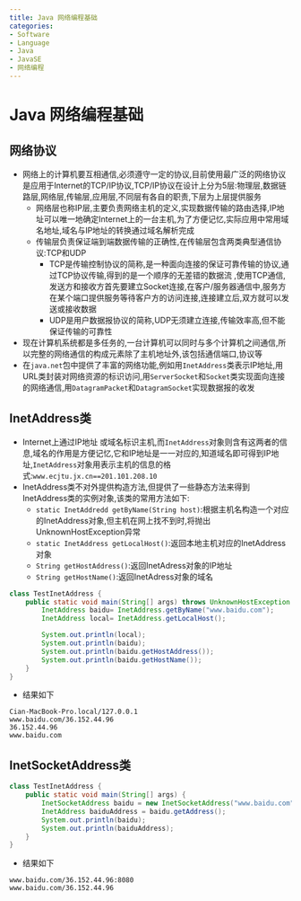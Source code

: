```yaml
---
title: Java 网络编程基础
categories:
- Software
- Language
- Java
- JavaSE
- 网络编程
---
```

# Java 网络编程基础

## 网络协议

- 网络上的计算机要互相通信,必须遵守一定的协议,目前使用最广泛的网络协议是应用于Internet的TCP/IP协议,TCP/IP协议在设计上分为5层:物理层,数据链路层,网络层,传输层,应用层,不同层有各自的职责,下层为上层提供服务
    - 网络层也称IP层,主要负责网络主机的定义,实现数据传输的路由选择,IP地址可以唯一地确定Internet上的一台主机,为了方便记忆,实际应用中常用域名地址,域名与IP地址的转换通过域名解析完成
    - 传输层负责保证端到端数据传输的正确性,在传输层包含两类典型通信协议:TCP和UDP
        - TCP是传输控制协议的简称,是一种面向连接的保证可靠传输的协议,通过TCP协议传输,得到的是一个顺序的无差错的数据流 ,使用TCP通信,发送方和接收方首先要建立Socket连接,在客户/服务器通信中,服务方在某个端口提供服务等待客户方的访问连接,连接建立后,双方就可以发送或接收数据
        - UDP是用户数据报协议的简称,UDP无须建立连接,传输效率高,但不能保证传输的可靠性
- 现在计算机系统都是多任务的,一台计算机可以同时与多个计算机之间通信,所以完整的网络通信的构成元素除了主机地址外,该包括通信端口,协议等
- 在`java.net`包中提供了丰富的网络功能,例如用`InetAddress`类表示IP地址,用URL类封装对网络资源的标识访问,用`ServerSocket`和`Socket`类实现面向连接的网络通信,用`DatagramPacket`和`DatagramSocket`实现数据报的收发

## InetAddress类

- Internet上通过IP地址 或域名标识主机,而`InetAddress`对象则含有这两者的信息,域名的作用是方便记忆,它和IP地址是一一对应的,知道域名即可得到IP地址,`InetAddress`对象用表示主机的信息的格式:`www.ecjtu.jx.cn==201.101.208.10`
- InetAddress类不对外提供构造方法,但提供了一些静态方法来得到InetAddress类的实例对象,该类的常用方法如下:
    - `static InetAddredd getByName(String host)`:根据主机名构造一个对应的InetAddress对象,但主机在网上找不到时,将抛出UnknownHostException异常
    - `static InetAddress getLocalHost()`:返回本地主机对应的InetAddress对象
    - `String getHostAddress()`:返回InetAdress对象的IP地址
    - `String getHostName()`:返回InetAdress对象的域名

```java
class TestInetAddress {
    public static void main(String[] args) throws UnknownHostException {
        InetAddress baidu= InetAddress.getByName("www.baidu.com");
        InetAddress local= InetAddress.getLocalHost();

        System.out.println(local);
        System.out.println(baidu);
        System.out.println(baidu.getHostAddress());
        System.out.println(baidu.getHostName());
    }
}
```

- 结果如下

```
Cian-MacBook-Pro.local/127.0.0.1
www.baidu.com/36.152.44.96
36.152.44.96
www.baidu.com
```

## InetSocketAddress类

```java
class TestInetAddress {
    public static void main(String[] args) {
        InetSocketAddress baidu = new InetSocketAddress("www.baidu.com", 8080);
        InetAddress baiduAddress = baidu.getAddress();
        System.out.println(baidu);
        System.out.println(baiduAddress);
    }
}
```

- 结果如下

```
www.baidu.com/36.152.44.96:8080
www.baidu.com/36.152.44.96
```

